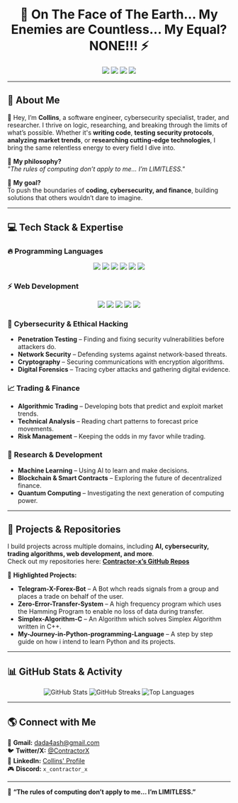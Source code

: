 <h1 align="center">🚀 On The Face of The Earth... My Enemies are Countless... My Equal? NONE!!! ⚡</h1>

<p align="center">
  <img src="https://img.shields.io/badge/Coding-Limitless-blue?style=for-the-badge" />
  <img src="https://img.shields.io/badge/Cybersecurity-Fortified-green?style=for-the-badge" />
  <img src="https://img.shields.io/badge/Trading-Strategic-black?style=for-the-badge" />
  <img src="https://img.shields.io/badge/Research-Relentless-red?style=for-the-badge" />
</p>

---

## 🧠 About Me


👋 Hey, I’m **Collins**, a software engineer, cybersecurity specialist, trader, and researcher. I thrive on logic, researching, and breaking through the limits of what’s possible. Whether it's **writing code**, **testing security protocols**, **analyzing market trends**, or **researching cutting-edge technologies**, I bring the same relentless energy to every field I dive into.

🚀 **My philosophy?**  
_"The rules of computing don’t apply to me… I’m LIMITLESS."_  

🎯 **My goal?**  
To push the boundaries of **coding, cybersecurity, and finance**, building solutions that others wouldn’t dare to imagine.

---

## 💻 Tech Stack & Expertise

### 🔥 **Programming Languages**
<p align="center">
  <a href="https://www.python.org/"><img src="https://img.shields.io/badge/Python-3776AB?style=for-the-badge&logo=python&logoColor=white"/></a>
  <a href="https://isocpp.org/"><img src="https://img.shields.io/badge/C++-00599C?style=for-the-badge&logo=c%2B%2B&logoColor=white"/></a>
  <a href="https://www.java.com/"><img src="https://img.shields.io/badge/Java-ED8B00?style=for-the-badge&logo=java&logoColor=white"/></a>
  <a href="https://developer.mozilla.org/en-US/docs/Web/JavaScript"><img src="https://img.shields.io/badge/JavaScript-F7DF1E?style=for-the-badge&logo=javascript&logoColor=black"/></a>
  <a href="https://html.spec.whatwg.org/"><img src="https://img.shields.io/badge/HTML5-E34F26?style=for-the-badge&logo=html5&logoColor=white"/></a>
  <a href="https://www.w3.org/Style/CSS/"><img src="https://img.shields.io/badge/CSS3-1572B6?style=for-the-badge&logo=css3&logoColor=white"/></a>
</p>

### ⚡ **Web Development**
<p align="center">
  <a href="https://react.dev/"><img src="https://img.shields.io/badge/React-61DAFB?style=for-the-badge&logo=react&logoColor=black"/></a>
  <a href="https://nodejs.org/"><img src="https://img.shields.io/badge/Node.js-339933?style=for-the-badge&logo=node.js&logoColor=white"/></a>
  <a href="https://expressjs.com/"><img src="https://img.shields.io/badge/Express.js-000000?style=for-the-badge&logo=express&logoColor=white"/></a>
  <a href="https://www.djangoproject.com/"><img src="https://img.shields.io/badge/Django-092E20?style=for-the-badge&logo=django&logoColor=white"/></a>
  <a href="https://flask.palletsprojects.com/"><img src="https://img.shields.io/badge/Flask-000000?style=for-the-badge&logo=flask&logoColor=white"/></a>
</p>

### 🔐 **Cybersecurity & Ethical Hacking**
- **Penetration Testing** – Finding and fixing security vulnerabilities before attackers do.  
- **Network Security** – Defending systems against network-based threats.  
- **Cryptography** – Securing communications with encryption algorithms.  
- **Digital Forensics** – Tracing cyber attacks and gathering digital evidence.  

### 📈 **Trading & Finance**
- **Algorithmic Trading** – Developing bots that predict and exploit market trends.  
- **Technical Analysis** – Reading chart patterns to forecast price movements.  
- **Risk Management** – Keeping the odds in my favor while trading.  

### 🧪 **Research & Development**
- **Machine Learning** – Using AI to learn and make decisions.  
- **Blockchain & Smart Contracts** – Exploring the future of decentralized finance.  
- **Quantum Computing** – Investigating the next generation of computing power.  

---

## 📌 **Projects & Repositories**

I build projects across multiple domains, including **AI, cybersecurity, trading algorithms, web development, and more**.  
Check out my repositories here: **[Contractor-x’s GitHub Repos](https://github.com/Contractor-x?tab=repositories)**

🚀 **Highlighted Projects:**
- **Telegram-X-Forex-Bot** – A Bot whch reads signals from a group and places a trade on behalf of the user.  
- **Zero-Error-Transfer-System** – A high frequency program which uses the Hamming Program to enable no loss of data during transfer.  
- **Simplex-Algorithm-C** – An Algorithm which solves Simplex Algorithm written in C++.  
- **My-Journey-in-Python-programming-Language** – A step by step guide on how i intend to learn Python and its projects.  

---

## 📊 **GitHub Stats & Activity**

<p align="center">
  <img src="https://github-readme-stats.vercel.app/api?username=Contractor-x&show_icons=true&theme=hacker" alt="GitHub Stats" />
  <img src="https://github-readme-streak-stats.herokuapp.com/?user=Contractor-x&theme=matrix" alt="GitHub Streaks"/>
  <img src="https://github-readme-stats.vercel.app/api/top-langs/?username=Contractor-x&layout=compact&theme=hacker" alt="Top Languages" />
</p>

---

## 🌎 **Connect with Me**
📩 **Gmail:** [dada4ash@gmail.com](mailto:dada4ash@gmail.com)  
🐦 **Twitter/X:** [@ContractorX](https://twitter.com/ContractorX)  
💼 **LinkedIn:** [Collins' Profile](https://linkedin.com/in/yourprofile)  
🎮 **Discord:** `x_contractor_x`  

---

🚀 **“The rules of computing don’t apply to me… I’m LIMITLESS.”**  
